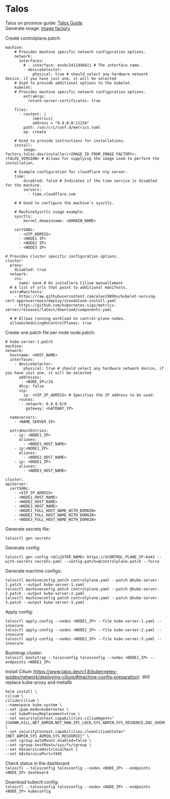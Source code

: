 # Talos
Talos on proxmox guide: [Talos Guide](https://www.talos.dev/v1.8/talos-guides/install/virtualized-platforms/proxmox/)<br>
Generate image: [Image factory](https://factory.talos.dev/)

Create controlplane.patch:

    machine:
        # Provides machine specific network configuration options.
        network: 
          interfaces:
            # - interface: enxbc2411d46b11 # The interface name.
            - deviceSelector:
                physical: true # should select any hardware network device, if you have just one, it will be selected
        # Used to provide additional options to the kubelet.
        kubelet:        
        # Provides machine specific network configuration options.
            extraArgs:
              rotate-server-certificates: true
        
        files:
          - content: |
                [metrics]
                address = "0.0.0.0:11234"        
            path: /var/cri/conf.d/metrics.toml
            op: create
    
        # Used to provide instructions for installations.
        install:
            image: factory.talos.dev/installer/<IMAGE_ID_FROM_IMAGE_FACTORY>:<TALOS_VERSION> # Allows for supplying the image used to perform the installation.
    
        # Example configuration for cloudflare ntp server.
        time:
            disabled: false # Indicates if the time service is disabled for the machine.
            servers:
              - time.cloudflare.com
    
        # # Used to configure the machine's sysctls.
    
        # MachineSysctls usage example.
        sysctls:
            kernel.domainname: <DOMAIN_NAME>
        
        certSANs:
          - <VIP_ADRESS>
          - <NODE1 IP>
          - <NODE2 IP>
          - <NODE3 IP>
    
    # Provides cluster specific configuration options.
    cluster:
      proxy:
        disabled: true
      network:
        cni:
          name: none # On installera Cilium manuellement
      # A list of urls that point to additional manifests.
      extraManifests:
        - https://raw.githubusercontent.com/alex1989hu/kubelet-serving-cert-approver/main/deploy/standalone-install.yaml
        - https://github.com/kubernetes-sigs/metrics-server/releases/latest/download/components.yaml
    
      # # Allows running workload on control-plane nodes.
      allowSchedulingOnControlPlanes: true

Create one patch file per node node<NR>.patch:

    # kube-server-1.patch
    machine:
    network:
      hostname: <HOST_NAME>
      interfaces:
        - deviceSelector:
            physical: true # should select any hardware network device, if you have just one, it will be selected
          addresses:
           - <NODE_IP>/24
          dhcp: false
          vip:
            ip: <VIP_IP_ADRESS> # Specifies the IP address to be used.
          routes:
           - network: 0.0.0.0/0
             gateway: <GATEWAY_IP>
      
      nameservers:
        - <NAME_SERVER_IP>
      
      extraHostEntries:
        - ip: <NODE1_IP>
          aliases:
            - <NODE1_HOST_NAME>
        - ip:<NODE1_IP>
          aliases:
            - <NODE2_HOST_NAME>
        - ip: <NODE1_IP>
          aliases:
            - <NODE3_HOST_NAME>
    
    cluster:
    apiServer:
      certSANs:
        - <VIP_IP_ADRESS>
        - <NODE1_HOST_NAME>
        - <NODE2_HOST_NAME>
        - <NODE3_HOST_NAME>
        - <NODE1_FULL_HOST_NAME_WITH_DOMAIN>
        - <NODE2_FULL_HOST_NAME_WITH_DOMAIN>
        - <NODE3_FULL_HOST_NAME_WITH_DOMAIN>

Generate secrets file:<br>

`talosctl gen secrets`

Generate config:<br>

`talosctl gen config <$CLUSTER_NAME> https://$CONTROL_PLANE_IP:6443 --with-secrets secrets.yaml --config-patch=@controlplane.patch --force`

Generate machine configs:<br>

    talosctl machineconfig patch controlplane.yaml --patch @kube-server-1.patch --output kube-server-1.yaml
    talosctl machineconfig patch controlplane.yaml --patch @kube-server-2.patch --output kube-server-2.yaml
    talosctl machineconfig patch controlplane.yaml --patch @kube-server-3.patch --output kube-server-3.yaml


Apply config:<br>

    talosctl apply-config --nodes <NODE1_IP> --file kube-server-1.yaml --insecure
    talosctl apply-config --nodes <NODE2_IP> --file kube-server-2.yaml --insecure
    talosctl apply-config --nodes <NODE2_IP> --file kube-server-3.yaml --insecure


Bootstrap cluster:<br>
`talosctl bootstrap --talosconfig talosconfig --nodes <NODE1_IP> --endpoints <NODE1_IP>`

Install Cilium (https://www.talos.dev/v1.8/kubernetes-guides/network/deploying-cilium/#machine-config-preparation). Will replace kube-proxy and metallb<br>

    helm install \
    cilium \
    cilium/cilium \
    --namespace kube-system \
    --set ipam.mode=kubernetes \
    --set kubeProxyReplacement=true \
    --set securityContext.capabilities.ciliumAgent="{CHOWN,KILL,NET_ADMIN,NET_RAW,IPC_LOCK,SYS_ADMIN,SYS_RESOURCE,DAC_OVERRIDE,FOWNER,SETGID,SETUID}" \
    --set securityContext.capabilities.cleanCiliumState="{NET_ADMIN,SYS_ADMIN,SYS_RESOURCE}" \
    --set cgroup.autoMount.enabled=false \
    --set cgroup.hostRoot=/sys/fs/cgroup \
    --set k8sServiceHost=localhost \
    --set k8sServicePort=7445

Check status in the dashboard:<br>
`talosctl --talosconfig talosconfig --nodes <NODE_IP> --endpoints <NODE_IP> dashboard`

Download kubectl config:<br>
`talosctl --talosconfig talosconfig --nodes <NODE_IP> --endpoints <NODE_IP> kubeconfig`




